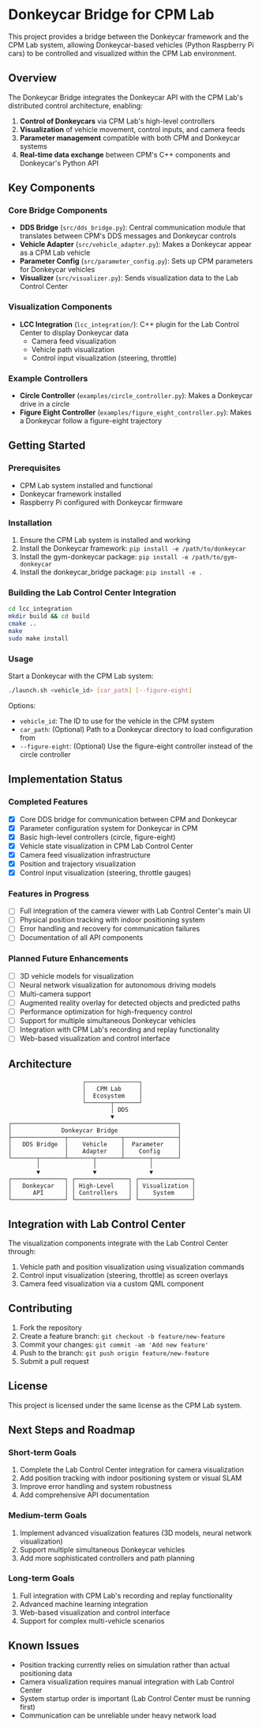 # Donkeycar Bridge for CPM Lab

This project provides a bridge between the Donkeycar framework and the CPM Lab system, allowing Donkeycar-based vehicles (Python Raspberry Pi cars) to be controlled and visualized within the CPM Lab environment.

## Overview

The Donkeycar Bridge integrates the Donkeycar API with the CPM Lab's distributed control architecture, enabling:

1. **Control of Donkeycars** via CPM Lab's high-level controllers
2. **Visualization** of vehicle movement, control inputs, and camera feeds
3. **Parameter management** compatible with both CPM and Donkeycar systems
4. **Real-time data exchange** between CPM's C++ components and Donkeycar's Python API

## Key Components

### Core Bridge Components

- **DDS Bridge** (`src/dds_bridge.py`): Central communication module that translates between CPM's DDS messages and Donkeycar controls
- **Vehicle Adapter** (`src/vehicle_adapter.py`): Makes a Donkeycar appear as a CPM Lab vehicle
- **Parameter Config** (`src/parameter_config.py`): Sets up CPM parameters for Donkeycar vehicles
- **Visualizer** (`src/visualizer.py`): Sends visualization data to the Lab Control Center

### Visualization Components

- **LCC Integration** (`lcc_integration/`): C++ plugin for the Lab Control Center to display Donkeycar data
  - Camera feed visualization
  - Vehicle path visualization
  - Control input visualization (steering, throttle)

### Example Controllers

- **Circle Controller** (`examples/circle_controller.py`): Makes a Donkeycar drive in a circle
- **Figure Eight Controller** (`examples/figure_eight_controller.py`): Makes a Donkeycar follow a figure-eight trajectory

## Getting Started

### Prerequisites

- CPM Lab system installed and functional
- Donkeycar framework installed
- Raspberry Pi configured with Donkeycar firmware

### Installation

1. Ensure the CPM Lab system is installed and working
2. Install the Donkeycar framework: `pip install -e /path/to/donkeycar`
3. Install the gym-donkeycar package: `pip install -e /path/to/gym-donkeycar`
4. Install the donkeycar_bridge package: `pip install -e .`

### Building the Lab Control Center Integration

```bash
cd lcc_integration
mkdir build && cd build
cmake ..
make
sudo make install
```

### Usage

Start a Donkeycar with the CPM Lab system:

```bash
./launch.sh <vehicle_id> [car_path] [--figure-eight]
```

Options:
- `vehicle_id`: The ID to use for the vehicle in the CPM system
- `car_path`: (Optional) Path to a Donkeycar directory to load configuration from
- `--figure-eight`: (Optional) Use the figure-eight controller instead of the circle controller

## Implementation Status

### Completed Features

- [x] Core DDS bridge for communication between CPM and Donkeycar
- [x] Parameter configuration system for Donkeycar in CPM
- [x] Basic high-level controllers (circle, figure-eight)
- [x] Vehicle state visualization in CPM Lab Control Center
- [x] Camera feed visualization infrastructure
- [x] Position and trajectory visualization
- [x] Control input visualization (steering, throttle gauges)

### Features in Progress

- [ ] Full integration of the camera viewer with Lab Control Center's main UI
- [ ] Physical position tracking with indoor positioning system
- [ ] Error handling and recovery for communication failures
- [ ] Documentation of all API components

### Planned Future Enhancements

- [ ] 3D vehicle models for visualization
- [ ] Neural network visualization for autonomous driving models
- [ ] Multi-camera support
- [ ] Augmented reality overlay for detected objects and predicted paths
- [ ] Performance optimization for high-frequency control
- [ ] Support for multiple simultaneous Donkeycar vehicles
- [ ] Integration with CPM Lab's recording and replay functionality
- [ ] Web-based visualization and control interface

## Architecture

```
                     ┌───────────────┐
                     │   CPM Lab     │
                     │  Ecosystem    │
                     └───────┬───────┘
                             │ DDS
                             ▼
┌───────────────────────────────────────────────┐
│              Donkeycar Bridge                 │
├───────────────┬───────────────┬───────────────┤
│   DDS Bridge  │    Vehicle    │  Parameter    │
│               │    Adapter    │    Config     │
└───────┬───────┴───────┬───────┴───────┬───────┘
        │               │               │
        ▼               ▼               ▼
┌───────────────┐ ┌───────────────┐ ┌───────────────┐
│   Donkeycar   │ │ High-Level    │ │ Visualization │
│      API      │ │ Controllers   │ │    System     │
└───────────────┘ └───────────────┘ └───────────────┘
```

## Integration with Lab Control Center

The visualization components integrate with the Lab Control Center through:

1. Vehicle path and position visualization using visualization commands
2. Control input visualization (steering, throttle) as screen overlays
3. Camera feed visualization via a custom QML component

## Contributing

1. Fork the repository
2. Create a feature branch: `git checkout -b feature/new-feature`
3. Commit your changes: `git commit -am 'Add new feature'`
4. Push to the branch: `git push origin feature/new-feature`
5. Submit a pull request

## License

This project is licensed under the same license as the CPM Lab system.

## Next Steps and Roadmap

### Short-term Goals

1. Complete the Lab Control Center integration for camera visualization
2. Add position tracking with indoor positioning system or visual SLAM
3. Improve error handling and system robustness
4. Add comprehensive API documentation

### Medium-term Goals

1. Implement advanced visualization features (3D models, neural network visualization)
2. Support multiple simultaneous Donkeycar vehicles
3. Add more sophisticated controllers and path planning

### Long-term Goals

1. Full integration with CPM Lab's recording and replay functionality
2. Advanced machine learning integration
3. Web-based visualization and control interface
4. Support for complex multi-vehicle scenarios

## Known Issues

- Position tracking currently relies on simulation rather than actual positioning data
- Camera visualization requires manual integration with Lab Control Center
- System startup order is important (Lab Control Center must be running first)
- Communication can be unreliable under heavy network load